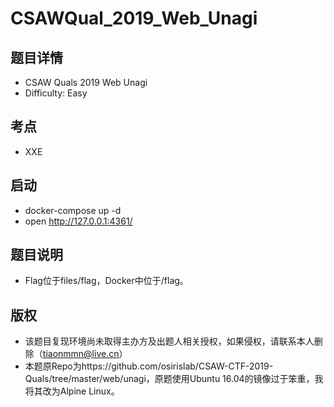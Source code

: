 # CSAWQual_2019_Web_Unagi

## 题目详情

- CSAW Quals 2019 Web Unagi
- Difficulty: Easy

## 考点
- XXE

## 启动
- docker-compose up -d
- open http://127.0.0.1:4361/

## 题目说明
- Flag位于files/flag，Docker中位于/flag。

## 版权
- 该题目复现环境尚未取得主办方及出题人相关授权，如果侵权，请联系本人删除（tiaonmmn@live.cn）
- 本题原Repo为https://github.com/osirislab/CSAW-CTF-2019-Quals/tree/master/web/unagi，原题使用Ubuntu 16.04的镜像过于笨重，我将其改为Alpine Linux。


